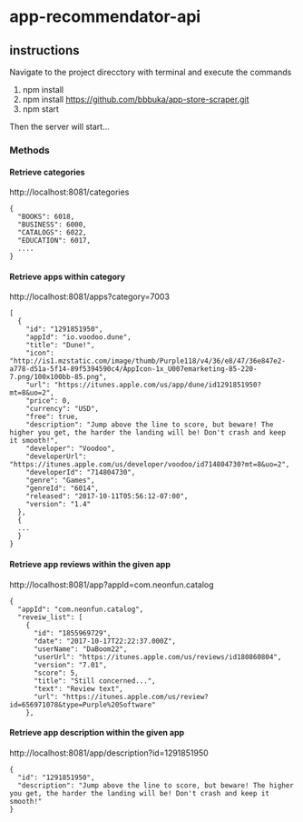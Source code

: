 # app-recommendator-api

## instructions

Navigate to the project direcctory with terminal and execute the commands
1. npm install
2. npm install https://github.com/bbbuka/app-store-scraper.git
3. npm start

Then the server will start...

### Methods
#### Retrieve categories
http://localhost:8081/categories
```
{
  "BOOKS": 6018,
  "BUSINESS": 6000,
  "CATALOGS": 6022,
  "EDUCATION": 6017,
  ....
}
```

#### Retrieve apps within category
http://localhost:8081/apps?category=7003
```
[
  {
    "id": "1291851950",
    "appId": "io.voodoo.dune",
    "title": "Dune!",
    "icon": "http://is1.mzstatic.com/image/thumb/Purple118/v4/36/e8/47/36e847e2-a778-d51a-5f14-89f5394590c4/AppIcon-1x_U007emarketing-85-220-7.png/100x100bb-85.png",
    "url": "https://itunes.apple.com/us/app/dune/id1291851950?mt=8&uo=2",
    "price": 0,
    "currency": "USD",
    "free": true,
    "description": "Jump above the line to score, but beware! The higher you get, the harder the landing will be! Don't crash and keep it smooth!",
    "developer": "Voodoo",
    "developerUrl": "https://itunes.apple.com/us/developer/voodoo/id714804730?mt=8&uo=2",
    "developerId": "714804730",
    "genre": "Games",
    "genreId": "6014",
    "released": "2017-10-11T05:56:12-07:00",
    "version": "1.4"
  },
  {
  ...
  }
}
```

#### Retrieve app reviews within the given app
http://localhost:8081/app?appId=com.neonfun.catalog

```
{
  "appId": "com.neonfun.catalog",
  "reveiw_list": [
    {
      "id": "1855969729",
      "date": "2017-10-17T22:22:37.000Z",
      "userName": "DaBoom22",
      "userUrl": "https://itunes.apple.com/us/reviews/id180860804",
      "version": "7.01",
      "score": 5,
      "title": "Still concerned...",
      "text": "Review text",
      "url": "https://itunes.apple.com/us/review?id=656971078&type=Purple%20Software"
    },    
```


#### Retrieve app description within the given app
http://localhost:8081/app/description?id=1291851950
```
{
  "id": "1291851950",
  "description": "Jump above the line to score, but beware! The higher you get, the harder the landing will be! Don't crash and keep it smooth!"
}
```